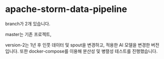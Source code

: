 # apache-storm-data-pipeline


branch가 2개 있습니다.

master는 기존 프로젝트,

version-2는 1년 후 인풋 데이터 및 spout을 변경하고, 적용한 AI 모델을 변경한 버전입니다.
또한 docker-compose를 이용해 분산성 및 병렬성 테스트를 진행했습니다.
